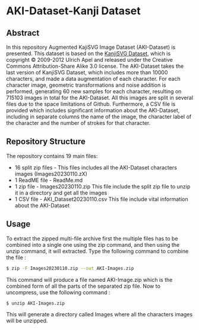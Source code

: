 # AKI-Dataset-Kanji Dataset

## Abstract
In this repository Augmented KajiSVG Image  Dataset (AKI-Dataset) is presented. This dataset is based on the [KanjiSVG Dataset](https://kanjivg.tagaini.net/index.html "KanjiSVG Dataset"), which is copyright © 2009-2012 Ulrich Apel and released under the Creative Commons Attribution-Share Alike 3.0 license. The AKI-Dataset takes the last version of KanjiSVG Dataset, which includes more than 10000 characters, and made a data augmentation of each character. For each character image, geometric transformations and noise addition is performed, generating 60 new samples for each character, resulting on 715103 images in total for the AKI-Dataset. All this images are split in several files due to the space limitations of Github. Furthermore, a CSV file is provided which includes significant information about the AKI-Dataset, including in separate columns the name of the image, the character label of the character and the number of strokes for that character. 

## Repository Structure
The repository contains 19 main files:
- 16 split zip files - This files includes all the AKI-Dataset characters images (Images20230110.zX)
- 1 ReadME file - ReadMe.md
- 1 zip file - Images20230110.zip This file include the split zip file to unzip it in a directory and get all the images
- 1 CSV file - AKI_Dataset20230110.csv This file include vital information about the AKI-Dataset

## Usage
To extract the zipped multi-file archive first the multiple files has to be combined into a single one using the zip command, and then using the unzip command, it will extracted. Type the following command to combine the file :
```bash
$ zip -F Images20230110.zip --out AKI-Images.zip
```
This command will produce a file named AKI-Image.zip which is the combined form of all the parts of the separated zip file. Now to uncompress, use the following command :
```bash
$ unzip AKI-Images.zip
```
This will generate a directory called Images where all the characters images will be unzipped.

